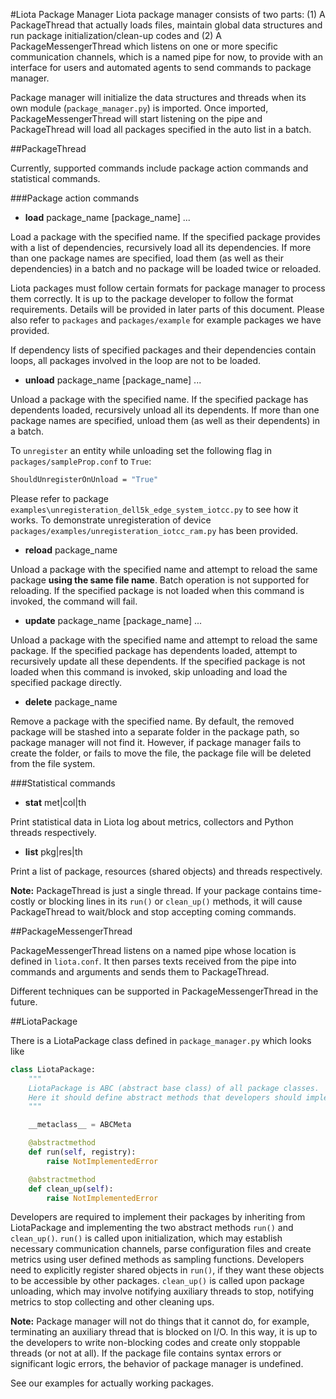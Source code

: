 #Liota Package Manager
Liota package manager consists of two parts: (1) A PackageThread that actually loads files, maintain global data structures and run package initialization/clean-up codes and (2) A PackageMessengerThread which listens on one or more specific communication channels, which is a named pipe for now, to provide with an interface for users and automated agents to send commands to package manager.

Package manager will initialize the data structures and threads when its own module (`package_manager.py`) is imported. Once imported, PackageMessengerThread will start listening on the pipe and PackageThread will load all packages specified in the auto list in a batch.

##PackageThread

Currently, supported commands include package action commands and statistical commands.

###Package action commands

* **load** package_name [package_name] ...

Load a package with the specified name. If the specified package provides with a list of dependencies, recursively load all its dependencies. If more than one package names are specified, load them (as well as their dependencies) in a batch and no package will be loaded twice or reloaded.

Liota packages must follow certain formats for package manager to process them correctly. It is up to the package developer to follow the format requirements. Details will be provided in later parts of this document. Please also refer to `packages` and `packages/example` for example packages we have provided.

If dependency lists of specified packages and their dependencies contain loops, all packages involved in the loop are not to be loaded.

* **unload** package_name [package_name] ...

Unload a package with the specified name. If the specified package has dependents loaded, recursively unload all its dependents. If more than one package names are specified, unload them (as well as their dependents) in a batch.

To `unregister` an entity while unloading set the following flag in `packages/sampleProp.conf` to `True`:
```bash
ShouldUnregisterOnUnload = "True"
```
Please refer to package `examples\unregisteration_dell5k_edge_system_iotcc.py` to see how it works. To demonstrate unregisteration of device `packages/examples/unregisteration_iotcc_ram.py` has been provided.

* **reload** package_name

Unload a package with the specified name and attempt to reload the same package **using the same file name**. Batch operation is not supported for reloading. If the specified package is not loaded when this command is invoked, the command will fail.

* **update** package_name [package_name] ...

Unload a package with the specified name and attempt to reload the same package. If the specified package has dependents loaded, attempt to recursively update all these dependents. If the specified package is not loaded when this command is invoked, skip unloading and load the specified package directly.

* **delete** package_name

Remove a package with the specified name. By default, the removed package will be stashed into a separate folder in the package path, so package manager will not find it. However, if package manager fails to create the folder, or fails to move the file, the package file will be deleted from the file system.

###Statistical commands

* **stat** met|col|th

Print statistical data in Liota log about metrics, collectors and Python threads respectively.

* **list** pkg|res|th

Print a list of package, resources (shared objects) and threads respectively.

**Note:** PackageThread is just a single thread. If your package contains time-costly or blocking lines in its `run()` or `clean_up()` methods, it will cause PackageThread to wait/block and stop accepting coming commands.

##PackageMessengerThread

PackageMessengerThread listens on a named pipe whose location is defined in `liota.conf`. It then parses texts received from the pipe into commands and arguments and sends them to PackageThread.

Different techniques can be supported in PackageMessengerThread in the future.

##LiotaPackage

There is a LiotaPackage class defined in `package_manager.py` which looks like
```python
class LiotaPackage:
    """
    LiotaPackage is ABC (abstract base class) of all package classes.
    Here it should define abstract methods that developers should implement.
    """

    __metaclass__ = ABCMeta

    @abstractmethod
    def run(self, registry):
        raise NotImplementedError

    @abstractmethod
    def clean_up(self):
        raise NotImplementedError
```

Developers are required to implement their packages by inheriting from LiotaPackage and implementing the two abstract methods `run()` and `clean_up()`. `run()` is called upon initialization, which may establish necessary communication channels, parse configuration files and create metrics using user defined methods as sampling functions. Developers need to explicitly register shared objects in `run()`, if they want these objects to be accessible by other packages. `clean_up()` is called upon package unloading, which may involve notifying auxiliary threads to stop, notifying metrics to stop collecting and other cleaning ups.

**Note:** Package manager will not do things that it cannot do, for example, terminating an auxiliary thread that is blocked on I/O. In this way, it is up to the developers to write non-blocking codes and create only stoppable threads (or not at all). If the package file contains syntax errors or significant logic errors, the behavior of package manager is undefined.

See our examples for actually working packages.
